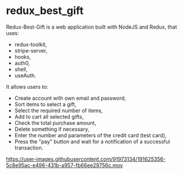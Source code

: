 # redux_best_gift

Redux-Best-Gift is a web application built with NodeJS and Redux, that uses: 
* redux-toolkit,  
* stripe-server,  
* hooks, 
* auth0, 
* shell, 
* useAuth.

It allows users to:

* Create account with own email and password, 
* Sort items to select a gift,
* Select the required number of items,
* Add to cart all selected gifts,
* Check the total purchase amount,
* Delete something if necessary,
* Enter the number and parameters of the credit card (test card),
* Press the "pay" button and wait for a notification of a successful transaction.

https://user-images.githubusercontent.com/91973134/191625356-5c8e95ac-e496-431b-a957-fb66ee29756c.mov

